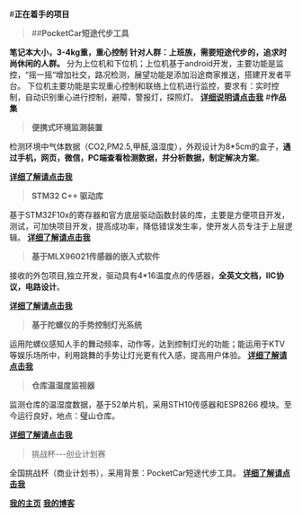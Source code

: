 #__正在着手的项目__
>##__PocketCar短途代步工具__

__笔记本大小，3-4kg重，重心控制__
__针对人群：上班族，需要短途代步的，追求时尚休闲的人群。__
分为上位机和下位机；上位机基于android开发，主要功能是监控，“摇一摇“增加社交，路况检测，展望功能是添加沿途商家推送，搭建开发者平台。
下位机主要功能是实现重心控制和联络上位机进行监控，要求有：实时控制，自动识别重心进行控制，避障，警报灯，探照灯。
[__详细说明请点击我__]()
#__作品集__
>__便携式环境监测装置__

检测环境中气体数据（CO2,PM2.5,甲醛,温湿度），外观设计为8*5cm的盒子，__通过手机，网页，微信，PC端查看检测数据，并分析数据，制定解决方案__。

[__详细了解请点击我__]()

>__STM32 C++ 驱动库__

基于STM32F10x的寄存器和官方底层驱动函数封装的库，主要是方便项目开发，测试，可加快项目开发，提高成功率，降低错误发生率，使开发人员专注于上层逻辑。
[__详细了解请点击我__]()

>__基于MLX96021传感器的嵌入式软件__

接收的外包项目,独立开发，驱动具有4*16温度点的传感器，__全英文文档，IIC协议，电路设计__。

[__详细了解请点击我__]()

>__基于陀螺仪的手势控制灯光系统__

运用陀螺仪感知人手的舞动频率，动作等，达到控制灯光的功能；能运用于KTV等娱乐场所中，利用跳舞的手势让灯光更有代入感，提高用户体验。
[__详细了解请点击我__]()

>__仓库温湿度监视器__

监测仓库的温湿度数据，基于52单片机，采用STH10传感器和ESP8266 模块。至今运行良好，地点：璧山仓库。

[__详细了解请点击我__]()

>挑战杯---创业计划赛

全国挑战杯（商业计划书），采用背景：PocketCar短途代步工具。
[__详细了解请点击我__]()

[__我的主页__]()
[__我的博客__]()

